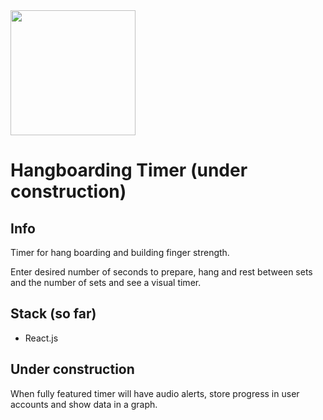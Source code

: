 <img src="https://i.ibb.co/5GwLQ1d/20210128-164954.jpg" width="200" height="200" />

# Hangboarding Timer (under construction)

## Info

Timer for hang boarding and building finger strength.

Enter desired number of seconds to prepare, hang and rest between sets and the number of sets and see a visual timer.

## Stack (so far)

- React.js

## Under construction

When fully featured timer will have audio alerts, store progress in user accounts and show data in a graph.
